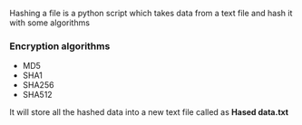 Hashing a file is a python script which takes data from a text file and hash it with some algorithms

### Encryption algorithms
* MD5
* SHA1
* SHA256
* SHA512


It will store all the hashed data into a new text file called as **Hased data.txt**